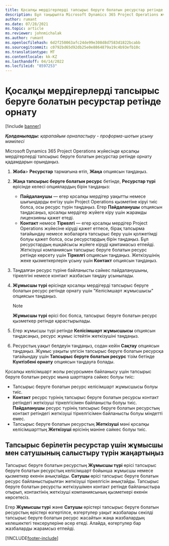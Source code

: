 ```yaml
---
title: Қосалқы мердігерлерді тапсырыс беруге болатын ресурстар ретінде орнату
description: Бұл тақырыпта Microsoft Dynamics 365 Project Operations жүйесіндегі қосалқы мердігерлермен байланысу үшін жүйеде пайдаланушылар мен контактілер жасаған қосалқы мердігерлердің ресурстарын құру және қолдау жолдары түсіндіріледі.
author: rumant
ms.date: 07/28/2021
ms.topic: article
ms.reviewer: johnmichalak
ms.author: rumant
ms.openlocfilehash: 6d2f250063afc24de99e308d8d7583d1822bcabb
ms.sourcegitcommit: c0792bd65d92db25e0e8864879a19c4b93efb10c
ms.translationtype: MT
ms.contentlocale: kk-KZ
ms.lasthandoff: 04/14/2022
ms.locfileid: "8597253"
---
```

# <a name="set-up-subcontractors-as-bookable-resources"></a>Қосалқы мердігерлерді тапсырыс беруге болатын ресурстар ретінде орнату

[!include [banner](../../includes/dataverse-preview.md)]

_**Қолданылады:** қарапайым орналастыру - проформа-шотын ұсыну мәмілесі_

Microsoft Dynamics 365 Project Operations жүйесінде қосалқы мердігерлерді тапсырыс беруге болатын ресурстар ретінде орнату қадамдарын орындаңыз.

1. **Жоба**\> **Ресурстар** тармағына өтіп, **Жаңа** опциясын таңдаңыз.
2. **Жаңа тапсырыс беруге болатын ресурс** бетінде, **Ресурстар түрі** өрісінде келесі опциялардың бірін таңдаңыз:

    - **Пайдаланушы** — егер қосалқы мердігер уақытты немесе шығындарды енгізу үшін Project Operations қызметіне кіруі тиіс болса, осы ресурс түрін таңдаңыз. Егер **Пайдаланушы** опциясын таңдасаңыз, қосалқы мердігер жүйеге кіру үшін жарамды лицензияны қажет етеді.
    - **Контакт** немесе **Тіркелгі** — егер қосалқы мердігер Project Operations жүйесіне кіруді қажет етпесе, бірақ тапсырма тағайындау немесе жобаларға тапсырыс беру үшін қолжетімді болуы қажет болса, осы ресурстардың бірін таңдаңыз. Бұл ресурстардың ешқайсысы жүйеге кіруді қамтамасыз етпейді. Жеткізуші компаниясын тапсырыс беруге болатын ресурс ретінде көрсету үшін **Тіркелгі** опциясын таңдаңыз. Жеткізушінің жеке қызметкерлерін ұсыну үшін **Контакт** опциясын таңдаңыз.

3. Таңдалған ресурс түріне байланысты сәйкес пайдаланушыны, тіркелгіні немесе контакт жазбасын таңдау ұсынылады.
4. **Жұмысшы түрі** өрісінде қосалқы мердігерді тапсырыс беруге болатын ресурс ретінде орнату үшін "Келісімшарт жұмысшысы" опциясын таңдаңыз.

    > [!NOTE]
    > **Жұмысшы түрі** өрісі бос болса, тапсырыс беруге болатын ресурс қызметкер ретінде қарастырылады.

5. Егер жұмысшы түрі ретінде **Келісімшарт жұмысшысы** опциясын таңдасаңыз, ресурс жұмыс істейтін жеткізушіні таңдаңыз.
6. Ресурстың уақыт белдеуін таңдаңыз, содан кейін **Сақтау** опциясын таңдаңыз. Жұмыс уақыты үлгісін тапсырыс беруге болатын ресурсқа тағайындау үшін **Тапсырыс беруге болатын ресурс** тізім бетінде **Күнтізбені орнату** опциясын таңдауға болады.

Қосалқы келісімшарт жолы ресурсымен байланысу үшін тапсырыс беруге болатын ресурс мына шарттарға сәйкес болуы тиіс:

- Тапсырыс беруге болатын ресурс келісімшарт жұмысшысы болуы тиіс.
- **Контакт** ресурс түрінің тапсырыс беруге болатын ресурсы контакт ретіндегі жеткізуші тіркелгісімен байланысты болуы тиіс. **Пайдаланушы** ресурс түрінің тапсырыс беруге болатын ресурстың контакт ретіндегі жеткізуші тіркелгісімен байланысты болуы міндетті емес.
- Тапсырыс беруге болатын ресурстың **Жеткізуші** мәні қосалқы келісімшарттың **Жеткізуші** өрісінің мәніне сәйкес болуы тиіс.

## <a name="update-the-type-of-worker-and-vendor-mapping-for-bookable-resources"></a>Тапсырыс берілетін ресурстар үшін жұмысшы мен сатушының салыстыру түрін жаңартыңыз

Тапсырыс беруге болатын ресурстың **Жұмысшы түрі** өрісі тапсырыс беруге болатын ресурстың келісімшарт бойынша жұмысшы немесе қызметкер екенін анықтайды. **Сатушы** өрісі тапсырыс беруге болатын ресурс байланыстырылған жеткізуші тіркелгісін анықтайды. Тапсырыс беруге болатын ресурсты жеткізушімен контакт ретінде байланыстыра отырып, контактінің жеткізуші компаниясының қызметкері екенін көрсетесіз.

Егер **Жұмысшы түрі** және **Сатушы** өрістері тапсырыс беруге болатын ресурстың өрістері өзгертілсе, өзгертулер уақыт жазбалары секілді тапсырыс беруге болатын ресурс жасайтын жаңа жазбалардың келешектегі тексерулеріне әсер етеді. Алайда, өзгертулер бар жазбаларды жарамсыз етпейді.

[!INCLUDE[footer-include](../../includes/footer-banner.md)]

